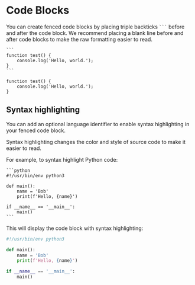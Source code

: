 # Code Blocks

You can create fenced code blocks by placing triple backticks <code>```</code> before and after the code block. We recommend placing a blank line before and after code blocks to make the raw formatting easier to read.

    ```
    function test() {
        console.log('Hello, world.');
    }
    ```

```
function test() {
    console.log('Hello, world.');
}
```

## Syntax highlighting

You can add an optional language identifier to enable syntax highlighting in your fenced code block.

Syntax highlighting changes the color and style of source code to make it easier to read.

For example, to syntax highlight Python code:

    ```python
    #!/usr/bin/env python3

    def main():
        name = 'Bob'
        print(f'Hello, {name}')

    if __name__ == '__main__':
        main()
    ```

This will display the code block with syntax highlighting:

```python
#!/usr/bin/env python3

def main():
    name = 'Bob'
    print(f'Hello, {name}')

if __name__ == '__main__':
    main()
```
